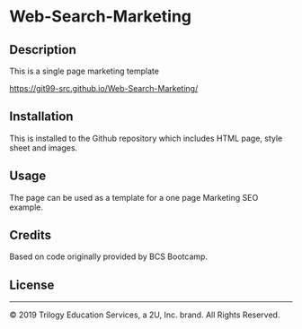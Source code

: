 # Web-Search-Marketing

## Description 

This is a single page marketing template

https://git99-src.github.io/Web-Search-Marketing/


## Installation

This is installed to the Github repository which includes HTML page, style sheet and images.


## Usage 

The page can be used as a template for a one page Marketing SEO example.

## Credits

Based on code originally provided by BCS Bootcamp.


## License

---
© 2019 Trilogy Education Services, a 2U, Inc. brand. All Rights Reserved.
